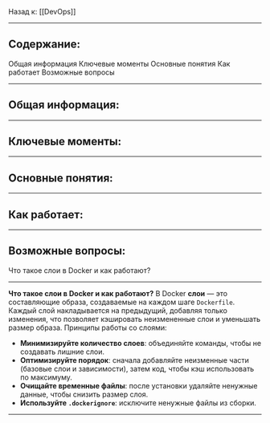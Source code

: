 Назад к: [[DevOps]]

---
## Содержание:

Общая информация
Ключевые моменты
Основные понятия
Как работает
Возможные вопросы

---
## Общая информация:


---
## Ключевые моменты:


---
## Основные понятия:


---
## Как работает:


---
## Возможные вопросы:

Что такое слои в Docker и как работают?

---
**Что такое слои в Docker и как работают?**
В Docker **слои** — это составляющие образа, создаваемые на каждом шаге `Dockerfile`. Каждый слой накладывается на предыдущий, добавляя только изменения, что позволяет кэшировать неизмененные слои и уменьшать размер образа.
Принципы работы со слоями:
- **Минимизируйте количество слоев**: объединяйте команды, чтобы не создавать лишние слои.
- **Оптимизируйте порядок**: сначала добавляйте неизменные части (базовые слои и зависимости), затем код, чтобы кэш использовать по максимуму.
- **Очищайте временные файлы**: после установки удаляйте ненужные данные, чтобы снизить размер слоя.
- **Используйте `.dockerignore`**: исключите ненужные файлы из сборки.



---
